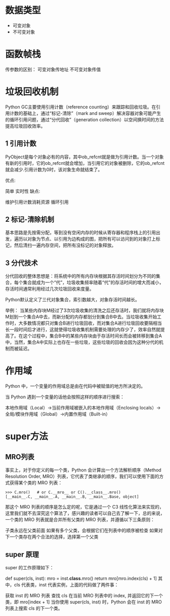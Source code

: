 # 数据类型
- 可变对象
- 不可变对象

# 函数帧栈
传参数的区别：
可变对象传地址
不可变对象传值

# 垃圾回收机制
Python GC主要使用引用计数（reference counting）来跟踪和回收垃圾。在引用计数的基础上，通过“标记-清除”（mark and sweep）解决容器对象可能产生的循环引用问题，通过“分代回收”（generation collection）以空间换时间的方法提高垃圾回收效率。

## 1 引用计数

PyObject是每个对象必有的内容，其中ob_refcnt就是做为引用计数。当一个对象有新的引用时，它的ob_refcnt就会增加，当引用它的对象被删除，它的ob_refcnt就会减少.引用计数为0时，该对象生命就结束了。

优点:

简单
实时性
缺点:

维护引用计数消耗资源
循环引用
## 2 标记-清除机制

基本思路是先按需分配，等到没有空闲内存的时候从寄存器和程序栈上的引用出发，遍历以对象为节点、以引用为边构成的图，把所有可以访问到的对象打上标记，然后清扫一遍内存空间，把所有没标记的对象释放。

## 3 分代技术

分代回收的整体思想是：将系统中的所有内存块根据其存活时间划分为不同的集合，每个集合就成为一个“代”，垃圾收集频率随着“代”的存活时间的增大而减小，存活时间通常利用经过几次垃圾回收来度量。

Python默认定义了三代对象集合，索引数越大，对象存活时间越长。

举例： 当某些内存块M经过了3次垃圾收集的清洗之后还存活时，我们就将内存块M划到一个集合A中去，而新分配的内存都划分到集合B中去。当垃圾收集开始工作时，大多数情况都只对集合B进行垃圾回收，而对集合A进行垃圾回收要隔相当长一段时间后才进行，这就使得垃圾收集机制需要处理的内存少了，效率自然就提高了。在这个过程中，集合B中的某些内存块由于存活时间长而会被转移到集合A中，当然，集合A中实际上也存在一些垃圾，这些垃圾的回收会因为这种分代的机制而被延迟。

# 作用域
Python 中，一个变量的作用域总是由在代码中被赋值的地方所决定的。

当 Python 遇到一个变量的话他会按照这样的顺序进行搜索：

本地作用域（Local）→当前作用域被嵌入的本地作用域（Enclosing locals）→全局/模块作用域（Global）→内置作用域（Built-in）

# super方法
## MRO列表
事实上，对于你定义的每一个类，Python 会计算出一个方法解析顺序（Method Resolution Order, MRO）列表，它代表了类继承的顺序，我们可以使用下面的方式获得某个类的 MRO 列表：


```
>>> C.mro()   # or C.__mro__ or C().__class__.mro()
[__main__.C, __main__.A, __main__.B, __main__.Base, object]
```

那这个 MRO 列表的顺序是怎么定的呢，它是通过一个 C3 线性化算法来实现的，这里我们就不去深究这个算法了，感兴趣的读者可以自己去了解一下，总的来说，一个类的 MRO 列表就是合并所有父类的 MRO 列表，并遵循以下三条原则：

子类永远在父类前面
如果有多个父类，会根据它们在列表中的顺序被检查
如果对下一个类存在两个合法的选择，选择第一个父类

## super 原理

super 的工作原理如下：

def super(cls, inst):
    mro = inst.__class__.mro()
    return mro[mro.index(cls) + 1]
其中，cls 代表类，inst 代表实例，上面的代码做了两件事：

获取 inst 的 MRO 列表
查找 cls 在当前 MRO 列表中的 index, 并返回它的下一个类，即 mro[index + 1]
当你使用 super(cls, inst) 时，Python 会在 inst 的 MRO 列表上搜索 cls 的下一个类。
